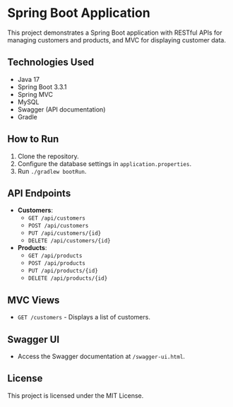 # Spring Boot Application

This project demonstrates a Spring Boot application with RESTful APIs for managing customers and products, and MVC for displaying customer data.

## Technologies Used
- Java 17
- Spring Boot 3.3.1
- Spring MVC
- MySQL
- Swagger (API documentation)
- Gradle

## How to Run
1. Clone the repository.
2. Configure the database settings in `application.properties`.
3. Run `./gradlew bootRun`.

## API Endpoints
- **Customers**:
    - `GET /api/customers`
    - `POST /api/customers`
    - `PUT /api/customers/{id}`
    - `DELETE /api/customers/{id}`
- **Products**:
    - `GET /api/products`
    - `POST /api/products`
    - `PUT /api/products/{id}`
    - `DELETE /api/products/{id}`

## MVC Views
- `GET /customers` - Displays a list of customers.

## Swagger UI
- Access the Swagger documentation at `/swagger-ui.html`.

## License
This project is licensed under the MIT License.
